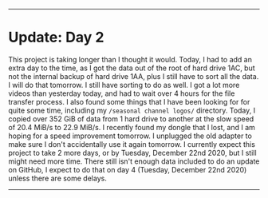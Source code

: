 ***

# Update: Day 2

This project is taking longer than I thought it would. Today, I had to add an extra day to the time, as I got the data out of the root of hard drive 1AC, but not the internal backup of hard drive 1AA, plus I still have to sort all the data. I will do that tomorrow.
I still have sorting to do as well. I got a lot more videos than yesterday today, and had to wait over 4 hours for the file transfer process. I also found some things that I have been looking for for quite some time, including my `/seasonal channel logos/` directory. 
Today, I copied over 352 GiB of data from 1 hard drive to another at the slow speed of 20.4 MiB/s to 22.9 MiB/s. I recently found my dongle that I lost, and I am hoping for a speed improvement tomorrow. I unplugged the old adapter to make sure I don't accidentally use it again tomorrow.
I currently expect this project to take 2 more days, or by Tuesday, December 22nd 2020, but I still might need more time.
There still isn't enough data included to do an update on GitHub, I expect to do that on day 4 (Tuesday, December 22nd 2020) unless there are some delays.

***
